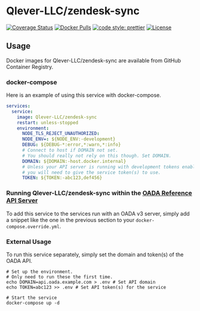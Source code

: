 # Qlever-LLC/zendesk-sync

[![Coverage Status](https://coveralls.io/repos/Qlever-LLC/zendesk-sync/badge.svg?branch=master)](https://coveralls.io/r/Qlever-LLC/zendesk-sync?branch=master)
[![Docker Pulls](https://img.shields.io/docker/pulls/Qlever-LLC/zendesk-sync)][dockerhub]
[![code style: prettier](https://img.shields.io/badge/code_style-prettier-ff69b4.svg)](https://github.com/prettier/prettier)
[![License](https://img.shields.io/github/license/Qlever-LLC/zendesk-sync)](LICENSE)

## Usage

Docker images for Qlever-LLC/zendesk-sync are available from GitHub Container Registry.

### docker-compose

Here is an example of using this service with docker-compose.

```yaml
services:
  service:
    image: Qlever-LLC/zendesk-sync
    restart: unless-stopped
    environment:
      NODE_TLS_REJECT_UNAUTHORIZED:
      NODE_ENV=: ${NODE_ENV:-development}
      DEBUG: ${DEBUG-*:error,*:warn,*:info}
      # Connect to host if DOMAIN not set.
      # You should really not rely on this though. Set DOMAIN.
      DOMAIN: ${DOMAIN:-host.docker.internal}
      # Unless your API server is running with development tokens enabled,
      # you will need to give the service token(s) to use.
      TOKEN: ${TOKEN:-abc123,def456}
```

### Running Qlever-LLC/zendesk-sync within the [OADA Reference API Server][]

To add this service to the services run with an OADA v3 server,
simply add a snippet like the one in the previous section
to your `docker-compose.override.yml`.

### External Usage

To run this service separately,
simply set the domain and token(s) of the OADA API.

```shell
# Set up the environment.
# Only need to run these the first time.
echo DOMAIN=api.oada.example.com > .env # Set API domain
echo TOKEN=abc123 >> .env # Set API token(s) for the service

# Start the service
docker-compose up -d
```

[dockerhub]: https://hub.docker.com/repository/docker/Qlever-LLC/zendesk-sync
[oada reference api server]: https://github.com/OADA/server